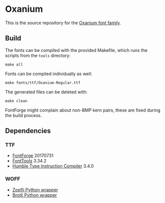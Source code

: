 Oxanium
=======

This is the source repository for the
[Oxanium font family](https://sev.dev/fonts/oxanium).


Build
-----

The fonts can be compiled with the provided Makefile,
which runs the scripts from the `tools` directory:

```
make all
```

Fonts can be compiled individually as well:

```
make fonts/ttf/Oxanium-Regular.ttf
```

The generated files can be deleted with:

```
make clean
```

FontForge might complain about non-BMP kern pairs,
these are fixed during the build process.


Dependencies
------------

### TTF

- [FontForge](https://fontforge.github.io) 20170731
- [FontTools](https://github.com/fonttools/fonttools) 3.34.2
- [Humble Type Instruction Compiler](https://gitlab.com/sev/htic) 3.4.0

### WOFF

- [Zopfli Python wrapper](https://pypi.python.org/pypi/zopfli)
- [Brotli Python wrapper](https://pypi.python.org/pypi/Brotli)
